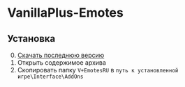 # VanillaPlus-Emotes

## Установка
0. [Скачать последнюю версию](https://github.com/Johnny-Gat/VanillaPlus-Emotes/releases/latest)
0. Открыть содержимое архива
0. Скопировать папку `V+EmotesRU` в `путь к установленной игре\Interface\AddOns`
